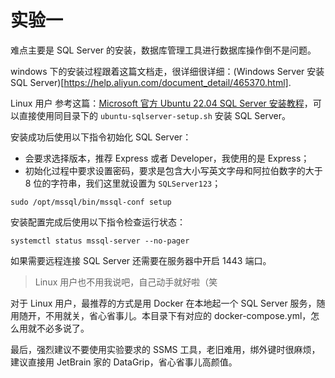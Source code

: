 # 实验一

难点主要是 SQL Server 的安装，数据库管理工具进行数据库操作倒不是问题。

windows 下的安装过程跟着这篇文档走，很详细很详细：(Windows Server 安装SQL Server)[https://help.aliyun.com/document_detail/465370.html].

Linux 用户 参考这篇：[Microsoft 官方 Ubuntu 22.04 SQL Server 安装教程](https://learn.microsoft.com/zh-cn/sql/linux/quickstart-install-connect-ubuntu?view=sql-server-ver16&tabs=ubuntu2204)，可以直接使用同目录下的 `ubuntu-sqlserver-setup.sh` 安装 SQL Server。

安装成功后使用以下指令初始化 SQL Server：

- 会要求选择版本，推荐 Express 或者 Developer，我使用的是 Express；
- 初始化过程中要求设置密码，要求是包含大小写英文字母和阿拉伯数字的大于 8 位的字符串，我们这里就设置为 `SQLServer123`；

```shell
sudo /opt/mssql/bin/mssql-conf setup
```

安装配置完成后使用以下指令检查运行状态：

```shell
systemctl status mssql-server --no-pager
```

如果需要远程连接 SQL Server 还需要在服务器中开启 1443 端口。

> Linux 用户也不用我说吧，自己动手就好啦（笑

对于 Linux 用户，最推荐的方式是用 Docker 在本地起一个 SQL Server 服务，随用随开，不用就关，省心省事儿。本目录下有对应的 docker-compose.yml，怎么用就不必多说了。

最后，强烈建议不要使用实验要求的 SSMS 工具，老旧难用，绑外键时很麻烦，建议直接用 JetBrain 家的 DataGrip，省心省事儿高颜值。